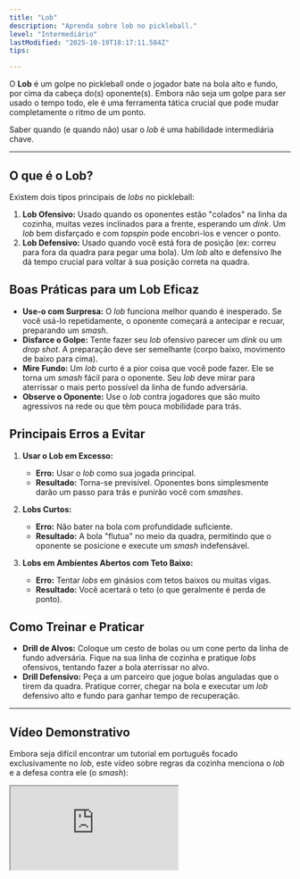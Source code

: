 ```yaml
---
title: "Lob"
description: "Aprenda sobre lob no pickleball."
level: "Intermediário"
lastModified: "2025-10-19T18:17:11.584Z"
tips:

---
```


O **Lob** é um golpe no pickleball onde o jogador bate na bola alto e fundo, por cima da cabeça do(s) oponente(s). Embora não seja um golpe para ser usado o tempo todo, ele é uma ferramenta tática crucial que pode mudar completamente o ritmo de um ponto.

Saber quando (e quando não) usar o *lob* é uma habilidade intermediária chave.

---

## O que é o Lob?

Existem dois tipos principais de *lobs* no pickleball:

1.  **Lob Ofensivo:** Usado quando os oponentes estão "colados" na linha da cozinha, muitas vezes inclinados para a frente, esperando um *dink*. Um *lob* bem disfarçado e com *topspin* pode encobri-los e vencer o ponto.
2.  **Lob Defensivo:** Usado quando você está fora de posição (ex: correu para fora da quadra para pegar uma bola). Um *lob* alto e defensivo lhe dá tempo crucial para voltar à sua posição correta na quadra.

## Boas Práticas para um Lob Eficaz

* **Use-o com Surpresa:** O *lob* funciona melhor quando é inesperado. Se você usá-lo repetidamente, o oponente começará a antecipar e recuar, preparando um *smash*.
* **Disfarce o Golpe:** Tente fazer seu *lob* ofensivo parecer um *dink* ou um *drop shot*. A preparação deve ser semelhante (corpo baixo, movimento de baixo para cima).
* **Mire Fundo:** Um *lob* curto é a pior coisa que você pode fazer. Ele se torna um *smash* fácil para o oponente. Seu *lob* deve mirar para aterrissar o mais perto possível da linha de fundo adversária.
* **Observe o Oponente:** Use o *lob* contra jogadores que são muito agressivos na rede ou que têm pouca mobilidade para trás.

## Principais Erros a Evitar

1.  **Usar o Lob em Excesso:**
    * **Erro:** Usar o *lob* como sua jogada principal.
    * **Resultado:** Torna-se previsível. Oponentes bons simplesmente darão um passo para trás e punirão você com *smashes*.

2.  **Lobs Curtos:**
    * **Erro:** Não bater na bola com profundidade suficiente.
    * **Resultado:** A bola "flutua" no meio da quadra, permitindo que o oponente se posicione e execute um *smash* indefensável.

3.  **Lobs em Ambientes Abertos com Teto Baixo:**
    * **Erro:** Tentar *lobs* em ginásios com tetos baixos ou muitas vigas.
    * **Resultado:** Você acertará o teto (o que geralmente é perda de ponto).

## Como Treinar e Praticar

* **Drill de Alvos:** Coloque um cesto de bolas ou um cone perto da linha de fundo adversária. Fique na sua linha de cozinha e pratique *lobs* ofensivos, tentando fazer a bola aterrissar no alvo.
* **Drill Defensivo:** Peça a um parceiro que jogue bolas anguladas que o tirem da quadra. Pratique correr, chegar na bola e executar um *lob* defensivo alto e fundo para ganhar tempo de recuperação.

---

## Vídeo Demonstrativo

Embora seja difícil encontrar um tutorial em português focado exclusivamente no *lob*, este vídeo sobre regras da cozinha menciona o *lob* e a defesa contra ele (o *smash*):

<div class="youtube-video">
  <iframe 
    src="https://www.youtube.com/embed/CfPdhczFSPE?rel=0&modestbranding=1&fs=1&cc_load_policy=1" 
    title="Regras básicas do Pickleball - Área de Não Voleio ("COZINHA") (YouTube)" 
    allow="accelerometer; autoplay; clipboard-write; encrypted-media; gyroscope; picture-in-picture" 
    allowfullscreen>
  </iframe>
</div>